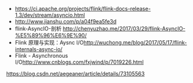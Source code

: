 * https://ci.apache.org/projects/flink/flink-docs-release-1.3/dev/stream/asyncio.html
* http://www.jianshu.com/p/a04f9ea5fe3d
* flink-AsyncIO-剖析 <http://chenyuzhao.me/2017/03/29/flink-AsyncIO-%E5%89%96%E6%9E%90/>
* Flink 原理与实现：Aysnc I/O<http://wuchong.me/blog/2017/05/17/flink-internals-async-io/>
* Flink - Asynchronous I/O<http://www.cnblogs.com/fxjwind/p/7019226.html>

https://blog.csdn.net/aegeaner/article/details/73105563
